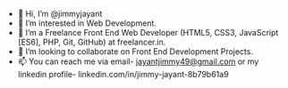 - 👋 Hi, I’m @jimmyjayant 
- 👀 I’m interested in Web Development. 
- 🌱 I’m a Freelance Front End Web Developer (HTML5, CSS3, JavaScript [ES6], PHP, Git, GitHub) at freelancer.in. 
- 💞️ I’m looking to collaborate on Front End Development Projects. 
- 📫 You can reach me via email- jayantjimmy49@gmail.com or my linkedin profile- linkedin.com/in/jimmy-jayant-8b79b61a9

<!---
jimmyjayant/jimmyjayant is a ✨ special ✨ repository because its `README.md` (this file) appears on your GitHub profile.
You can click the Preview link to take a look at your changes.
--->
